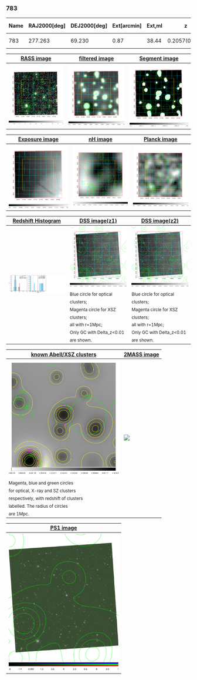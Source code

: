 <div STYLE="page-break-after: always;"></div>

### 783

|Name|RAJ2000[deg]|DEJ2000[deg] |Ext[arcmin]| Ext,ml | z | z_src| C|GC(XSZ,Delta_z<0.01)| GC(OPT,Delta_z<0.01)|GC| R_sig[arcmin] | R500[arcmin] | R500[Mpc]| CRsig[c/s] | CR500[c/s] |L500[1E44 erg/s]|F500[1E-12 erg/s/cm^2]| M500[1E14 Msun]|Tx[keV]|Cnt_sig|Beta|Rc[arcmin]|Comment|Alias|
|---|---|---|---|---|---|------|---|--------|---------|----------|---|---|---|---|---|---|---|---|---|---|---|---|---|---|
|783| 277.263| 69.230| 0.87| 38.44| 0.2057(0.000)| z_xsz| B| MCXC| N, Zw| MCXC, N, W| 13.188| 4.731| 0.957| 0.077(0.011)| 0.070(0.010)| 1.534(0.115)| 1.254(0.094)| 3.06(0.11)| 4.57(0.11)| 400.5| 0.594(-0.062+0.103)| 1.000(-0.615+0.655)| -| k021|

|[RASS image](../image/783/783_img.pdf)|[filtered image](../image/783/783_fil.pdf)|[Segment image](../image/783/783_seg.pdf)|
|-------------------|--------------------|-------------------|
| <img src="../image/783/783_img.png" width="300">  | <img src="../image/783/783_fil.png" width="300">   | <img src="../image/783/783_seg.png" width="300">  |

|[Exposure image](../image/783/783_mex.pdf)| [nH image](../image/783/783_nh.pdf)| [Planck image](../image/783/783_p.pdf)|
|-------------------|--------------------|-------------------|
|<img src="../image/783/783_mex.png" width="300">   | <img src="../image/783/783_nh.png" width="300">    | <img src="../image/783/783_p.png" width="300"> |

|[Redshift Histogram](../image/783/783_zg.pdf) | [DSS image(z1)](../image/783/783_dss_z1.pdf)      |  [DSS image(z2)](../image/783/783_dss_z2.pdf)    |
|-------------------|--------------------|-------------------|
|<img src="../image/783/783_zg.png" width="300"> |<img src="../image/783/783_dss_z1.png" width="300"> <sub><br>Blue circle for optical clusters; <br>Magenta circle for XSZ clusters; <br>all with r=1Mpc; <br>Only GC with Delta_z<0.01 are shown. </sub>| <img src="../image/783/783_dss_z2.png" width="300"><sub><br>Blue circle for optical clusters; <br>Magenta circle for XSZ clusters; <br>all with r=1Mpc; <br>Only GC with Delta_z<0.01 are shown. </sub> |

|[known Abell/XSZ clusters](../image/783/783_gc.pdf) | [2MASS image](../image/783/783_2mass.pdf)      |
|-------------------|-------------------|
|<img src=../image/783/783_gc.png width="300"> <br><sub>Magenta, blue and green circles <br>for optical, X-ray and SZ clusters <br>respectively, with redshift of clusters <br>labelled. The radius of circles <br>are 1Mpc.</sub>|<img src="../image/783/783_2mass.png" width="300">  |

|[PS1 image](../image/783/783_ps1.pdf)            |
|-------------------|
| <img src="../image/783/783_ps1.pdf" width="300">  |
